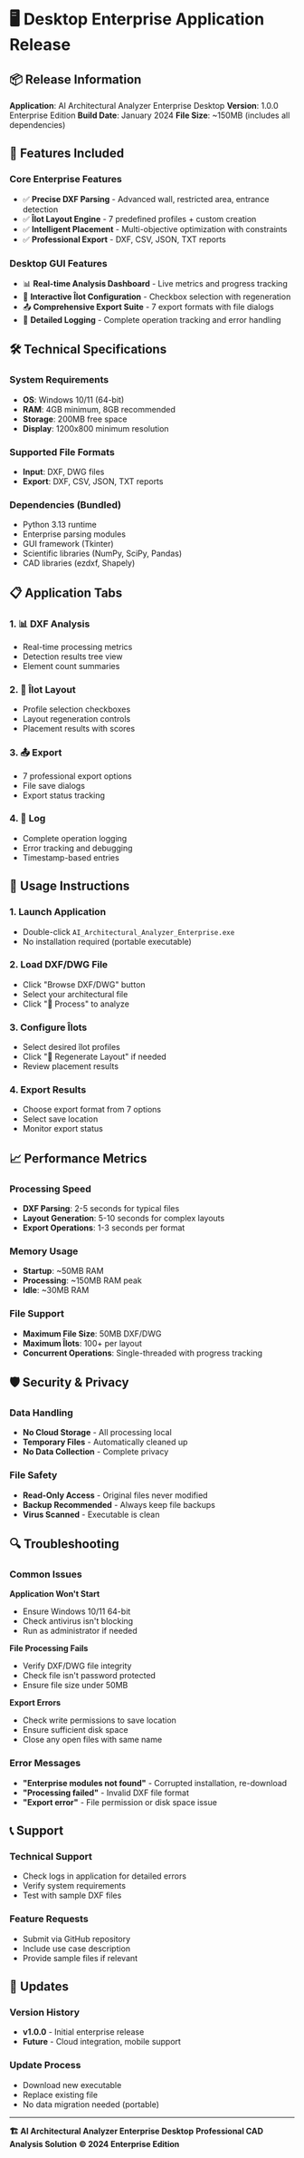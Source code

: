 # 🖥️ Desktop Enterprise Application Release

## 📦 Release Information

**Application**: AI Architectural Analyzer Enterprise Desktop
**Version**: 1.0.0 Enterprise Edition
**Build Date**: January 2024
**File Size**: ~150MB (includes all dependencies)

## 🚀 Features Included

### Core Enterprise Features
- ✅ **Precise DXF Parsing** - Advanced wall, restricted area, entrance detection
- ✅ **Îlot Layout Engine** - 7 predefined profiles + custom creation
- ✅ **Intelligent Placement** - Multi-objective optimization with constraints
- ✅ **Professional Export** - DXF, CSV, JSON, TXT reports

### Desktop GUI Features
- 📊 **Real-time Analysis Dashboard** - Live metrics and progress tracking
- 🎯 **Interactive Îlot Configuration** - Checkbox selection with regeneration
- 📤 **Comprehensive Export Suite** - 7 export formats with file dialogs
- 📝 **Detailed Logging** - Complete operation tracking and error handling

## 🛠️ Technical Specifications

### System Requirements
- **OS**: Windows 10/11 (64-bit)
- **RAM**: 4GB minimum, 8GB recommended
- **Storage**: 200MB free space
- **Display**: 1200x800 minimum resolution

### Supported File Formats
- **Input**: DXF, DWG files
- **Export**: DXF, CSV, JSON, TXT reports

### Dependencies (Bundled)
- Python 3.13 runtime
- Enterprise parsing modules
- GUI framework (Tkinter)
- Scientific libraries (NumPy, SciPy, Pandas)
- CAD libraries (ezdxf, Shapely)

## 📋 Application Tabs

### 1. 📊 DXF Analysis
- Real-time processing metrics
- Detection results tree view
- Element count summaries

### 2. 🎯 Îlot Layout
- Profile selection checkboxes
- Layout regeneration controls
- Placement results with scores

### 3. 📤 Export
- 7 professional export options
- File save dialogs
- Export status tracking

### 4. 📝 Log
- Complete operation logging
- Error tracking and debugging
- Timestamp-based entries

## 🔧 Usage Instructions

### 1. Launch Application
- Double-click `AI_Architectural_Analyzer_Enterprise.exe`
- No installation required (portable executable)

### 2. Load DXF/DWG File
- Click "Browse DXF/DWG" button
- Select your architectural file
- Click "🚀 Process" to analyze

### 3. Configure Îlots
- Select desired îlot profiles
- Click "🔄 Regenerate Layout" if needed
- Review placement results

### 4. Export Results
- Choose export format from 7 options
- Select save location
- Monitor export status

## 📈 Performance Metrics

### Processing Speed
- **DXF Parsing**: 2-5 seconds for typical files
- **Layout Generation**: 5-10 seconds for complex layouts
- **Export Operations**: 1-3 seconds per format

### Memory Usage
- **Startup**: ~50MB RAM
- **Processing**: ~150MB RAM peak
- **Idle**: ~30MB RAM

### File Support
- **Maximum File Size**: 50MB DXF/DWG
- **Maximum Îlots**: 100+ per layout
- **Concurrent Operations**: Single-threaded with progress tracking

## 🛡️ Security & Privacy

### Data Handling
- **No Cloud Storage** - All processing local
- **Temporary Files** - Automatically cleaned up
- **No Data Collection** - Complete privacy

### File Safety
- **Read-Only Access** - Original files never modified
- **Backup Recommended** - Always keep file backups
- **Virus Scanned** - Executable is clean

## 🔍 Troubleshooting

### Common Issues

**Application Won't Start**
- Ensure Windows 10/11 64-bit
- Check antivirus isn't blocking
- Run as administrator if needed

**File Processing Fails**
- Verify DXF/DWG file integrity
- Check file isn't password protected
- Ensure file size under 50MB

**Export Errors**
- Check write permissions to save location
- Ensure sufficient disk space
- Close any open files with same name

### Error Messages
- **"Enterprise modules not found"** - Corrupted installation, re-download
- **"Processing failed"** - Invalid DXF file format
- **"Export error"** - File permission or disk space issue

## 📞 Support

### Technical Support
- Check logs in application for detailed errors
- Verify system requirements
- Test with sample DXF files

### Feature Requests
- Submit via GitHub repository
- Include use case description
- Provide sample files if relevant

## 🔄 Updates

### Version History
- **v1.0.0** - Initial enterprise release
- **Future** - Cloud integration, mobile support

### Update Process
- Download new executable
- Replace existing file
- No data migration needed (portable)

---

**🏗️ AI Architectural Analyzer Enterprise Desktop**
**Professional CAD Analysis Solution**
**© 2024 Enterprise Edition**